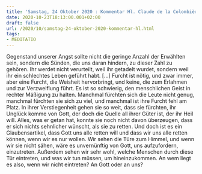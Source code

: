 ```yaml
---
title: 'Samstag, 24 Oktober 2020 : Kommentar Hl. Claude de la Colombière'
date: 2020-10-23T18:13:00.001+02:00
draft: false
url: /2020/10/samstag-24-oktober-2020-kommentar-hl.html
tags: 
- MEDITATIO
---
```


Gegenstand unserer Angst sollte nicht die geringe Anzahl der Erwählten sein, sondern die Sünden, die uns daran hindern, zu dieser Zahl zu gehören. Ihr werdet nicht verurteilt, weil ihr getadelt wurdet, sondern weil ihr ein schlechtes Leben geführt habt. \[…\] Furcht ist nötig, und zwar immer, aber eine Furcht, die Weisheit hervorbringt, und keine, die zum Erlahmen und zur Verzweiflung führt. Es ist so schwierig, den menschlichen Geist in rechter Mäßigung zu halten. Manchmal fürchten sich die Leute nicht genug, manchmal fürchten sie sich zu viel, und manchmal ist ihre Furcht fehl am Platz. In ihrer Verstiegenheit gehen sie so weit, dass sie fürchten, ihr Unglück komme von Gott, der doch die Quelle all ihrer Güter ist, der ihr Heil will. Alles, was er getan hat, konnte sie noch nicht davon überzeugen, dass er sich nichts sehnlicher wünscht, als sie zu retten. Und doch ist es ein Glaubensartikel, dass Gott uns alle retten will und dass wir uns alle retten können, wenn wir es nur wollen. Wir sehen die Türe zum Himmel, und wenn wir sie nicht sähen, wäre es unvernünftig von Gott, uns aufzufordern, einzutreten. Außerdem sehen wir sehr wohl, welche Menschen durch diese Tür eintreten, und was wir tun müssen, um hineinzukommen. An wem liegt es also, wenn wir nicht eintreten? An Gott oder an uns?